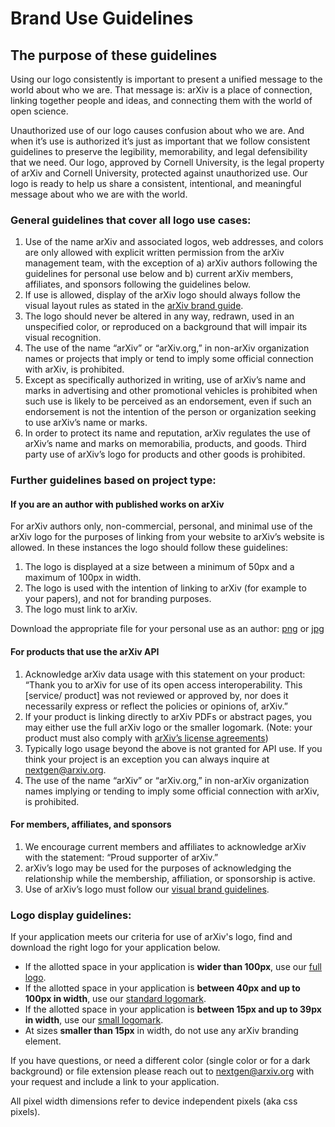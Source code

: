 
# Brand Use Guidelines

## The purpose of these guidelines

Using our logo consistently is important to present a unified message to the world about who we are. That message is: 
arXiv is a place of connection, linking together people and ideas, and connecting them with the world of open science.

Unauthorized use of our logo causes confusion about who we are. And when it’s use is authorized it’s just as important that we follow consistent guidelines to preserve the legibility, memorability, and legal defensibility that we need. Our logo, approved by Cornell University, is the legal property of arXiv and Cornell University, protected against unauthorized use. Our logo is ready to help us share a consistent, intentional, and meaningful message about who we are with the world. 

### General guidelines that cover all logo use cases:

1. Use of the name arXiv and associated logos, web addresses, and colors are only allowed with explicit written permission 
from the arXiv management team, with the exception of a) arXiv authors following the guidelines for personal use below and b) current arXiv members, affiliates, and sponsors following the guidelines below.
2. If use is allowed, display of the arXiv logo should always follow the visual layout rules as stated in the [arXiv brand guide](brand). 
3. The logo should never be altered in any way, redrawn, used in an unspecified color, or reproduced on a background that will impair its visual recognition. 
4. The use of the name “arXiv” or “arXiv.org,” in non-arXiv organization names or projects that imply or tend to imply some official connection with arXiv, is prohibited.
5. Except as specifically authorized in writing, use of arXiv’s name and marks in advertising and other promotional vehicles is prohibited when such use is likely to be perceived as an endorsement, even if such an endorsement is not the intention of the person or organization seeking to use arXiv’s name or marks.
6. In order to protect its name and reputation, arXiv regulates the use of arXiv’s name and marks on memorabilia, products, and goods. Third party use of arXiv’s logo for products and other goods is prohibited.

### Further guidelines based on project type:

#### If you are an author with published works on arXiv

For arXiv authors only, non-commercial, personal, and minimal use of the arXiv logo for the purposes of linking from your website to arXiv’s website is allowed. In these instances the logo should follow these guidelines:
1. The logo is displayed at a size between a minimum of 50px and a maximum of 100px in width.
2. The logo is used with the intention of linking to arXiv (for example to your papers), and not for branding purposes.
3. The logo must link to arXiv.

Download the appropriate file for your personal use as an author: [png](https://cornell.box.com/v/arxiv-logo-small-png) or [jpg](https://cornell.box.com/v/arxiv-logo-small-jpg)


#### For products that use the arXiv API

1. Acknowledge arXiv data usage with this statement on your product: “Thank you to arXiv for use of its open access interoperability. This [service/ product] was not reviewed or approved by, nor does it necessarily express or reflect the policies or opinions of, arXiv.”
2. If your product is linking directly to arXiv PDFs or abstract pages, you may either use the full arXiv logo or the smaller logomark. (Note: your product must also comply with [arXiv’s license agreements](/help/license))
3. Typically logo usage beyond the above is not granted for API use. If you think your project is an exception you can always inquire at nextgen@arxiv.org.
4. The use of the name “arXiv” or “arXiv.org,” in non-arXiv organization names implying or tending to imply some official connection with arXiv, is prohibited.

#### For members, affiliates, and sponsors

1. We encourage current members and affiliates to acknowledge arXiv with the statement: “Proud supporter of arXiv.” 
2. arXiv’s logo may be used for the purposes of acknowledging the relationship while the membership, affiliation, or sponsorship is active.
3. Use of arXiv’s logo must follow our [visual brand guidelines](brand).

### Logo display guidelines:

If your application meets our criteria for use of arXiv's logo, find and download the right logo for your application below.

* If the allotted space in your application is **wider than 100px**, use our [full logo](https://cornell.box.com/v/arxiv-logo-svg).
* If the allotted space in your application is **between 40px and up to 100px in width**, use our [standard logomark](https://cornell.box.com/s/6uqn87ew01eeg2xokm1ltq5z5idfj0p7).
* If the allotted space in your application is **between 15px and up to 39px in width**, use our [small logomark](https://cornell.box.com/s/cleq2ex1wra4sfsj94tlqrw9z5oecg6b).
* At sizes **smaller than 15px** in width, do not use any arXiv branding element.

If you have questions, or need a different color (single color or for a dark background) or file extension please reach out to nextgen@arxiv.org with your request and include a link to your application. 

All pixel width dimensions refer to device independent pixels (aka css pixels). 
